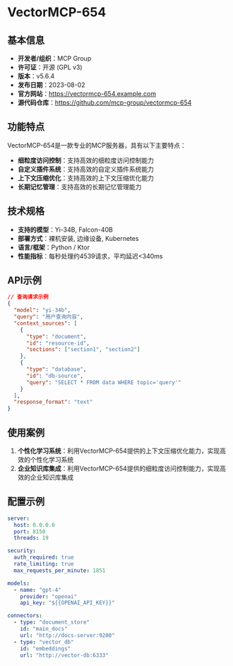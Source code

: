 # VectorMCP-654

## 基本信息

- **开发者/组织**：MCP Group
- **许可证**：开源 (GPL v3)
- **版本**：v5.6.4
- **发布日期**：2023-08-02
- **官方网站**：https://vectormcp-654.example.com
- **源代码仓库**：https://github.com/mcp-group/vectormcp-654

## 功能特点

VectorMCP-654是一款专业的MCP服务器，具有以下主要特点：

- **细粒度访问控制**：支持高效的细粒度访问控制能力
- **自定义插件系统**：支持高效的自定义插件系统能力
- **上下文压缩优化**：支持高效的上下文压缩优化能力
- **长期记忆管理**：支持高效的长期记忆管理能力


## 技术规格

- **支持的模型**：Yi-34B, Falcon-40B
- **部署方式**：裸机安装, 边缘设备, Kubernetes
- **语言/框架**：Python / Ktor
- **性能指标**：每秒处理约4539请求，平均延迟<340ms

## API示例

```json
// 查询请求示例
{
  "model": "yi-34b",
  "query": "用户查询内容",
  "context_sources": [
    {
      "type": "document",
      "id": "resource-id",
      "sections": ["section1", "section2"]
    },
    {
      "type": "database",
      "id": "db-source",
      "query": "SELECT * FROM data WHERE topic='query'"
    }
  ],
  "response_format": "text"
}
```

## 使用案例

1. **个性化学习系统**：利用VectorMCP-654提供的上下文压缩优化能力，实现高效的个性化学习系统
2. **企业知识库集成**：利用VectorMCP-654提供的细粒度访问控制能力，实现高效的企业知识库集成


## 配置示例

```yaml
server:
  host: 0.0.0.0
  port: 8150
  threads: 19

security:
  auth_required: true
  rate_limiting: true
  max_requests_per_minute: 1851

models:
  - name: "gpt-4"
    provider: "openai"
    api_key: "${{OPENAI_API_KEY}}"

connectors:
  - type: "document_store"
    id: "main_docs"
    url: "http://docs-server:9200"
  - type: "vector_db"
    id: "embeddings"
    url: "http://vector-db:6333"
```